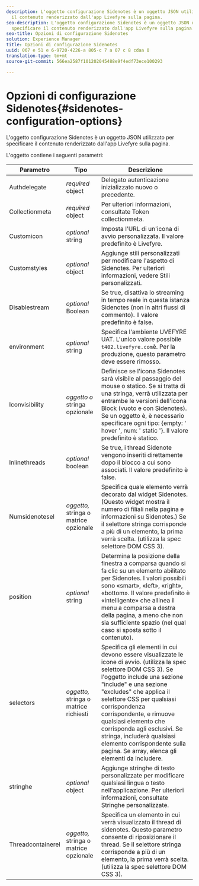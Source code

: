 ```yaml
---
description: L'oggetto configurazione Sidenotes è un oggetto JSON utilizzato per specificare
  il contenuto renderizzato dall'app Livefyre sulla pagina.
seo-description: L'oggetto configurazione Sidenotes è un oggetto JSON utilizzato per
  specificare il contenuto renderizzato dall'app Livefyre sulla pagina.
seo-title: Opzioni di configurazione Sidenotes
solution: Experience Manager
title: Opzioni di configurazione Sidenotes
uuid: 067 e 51 e 6-9720-4226-a 805-c 7 a 07 c 8 cdaa 0
translation-type: tm+mt
source-git-commit: 566ea2587f101202045488e9f4edf73ece100293

---
```



# Opzioni di configurazione Sidenotes{#sidenotes-configuration-options}

L'oggetto configurazione Sidenotes è un oggetto JSON utilizzato per specificare il contenuto renderizzato dall'app Livefyre sulla pagina.

L'oggetto contiene i seguenti parametri:

| Parametro | Tipo | Descrizione |
|--- |--- |--- |
| Authdelegate | *required* object | Delegato autenticazione inizializzato nuovo o precedente. |
| Collectionmeta | *required* object | Per ulteriori informazioni, consultate Token collectionmeta. |
| Customicon | *optional* string | Imposta l'URL di un'icona di avvio personalizzata. Il valore predefinito è Livefyre. |
| Customstyles | *optional* object | Aggiunge stili personalizzati per modificare l'aspetto di Sidenotes. Per ulteriori informazioni, vedere Stili personalizzati. |
| Disablestream | *optional* Boolean | Se true, disattiva lo streaming in tempo reale in questa istanza Sidenotes (non in altri flussi di commento). Il valore predefinito è false. |
| environment | *optional* string | Specifica l'ambiente UVEFYRE UAT. L'unico valore possibile `t402.livefyre.com`è. Per la produzione, questo parametro deve essere rimosso. |
| Iconvisibility | *oggetto o* stringa opzionale | Definisce se l'icona Sidenotes sarà visibile al passaggio del mouse o statico. Se si tratta di una stringa, verrà utilizzata per entrambe le versioni dell'icona Block (vuoto e con Sidenotes). Se un oggetto è, è necessario specificare ogni tipo: {empty: ' hover ', num: ' static '}. Il valore predefinito è statico. |
| Inlinethreads | *optional* boolean | Se true, i thread Sidenote vengono inseriti direttamente dopo il blocco a cui sono associati. Il valore predefinito è false. |
| Numsidenotesel | *oggetto,* stringa o matrice opzionale | Specifica quale elemento verrà decorato dal widget Sidenotes. (Questo widget mostra il numero di filiali nella pagina e informazioni su Sidenotes.) Se il selettore stringa corrisponde a più di un elemento, la prima verrà scelta. (utilizza la spec selettore DOM CSS 3). |
| position | *optional* string | Determina la posizione della finestra a comparsa quando si fa clic su un elemento abilitato per Sidenotes. I valori possibili sono «smart», «left», «right», «bottom». Il valore predefinito è «intelligente» che allinea il menu a comparsa a destra della pagina, a meno che non sia sufficiente spazio (nel qual caso si sposta sotto il contenuto). |
| selectors | *oggetto,* stringa o matrice richiesti | Specifica gli elementi in cui devono essere visualizzate le icone di avvio. (utilizza la spec selettore DOM CSS 3). Se l'oggetto include una sezione "include" e una sezione "excludes" che applica il selettore CSS per qualsiasi corrispondenza corrispondente, e rimuove qualsiasi elemento che corrisponda agli esclusivi. Se stringa, includerà qualsiasi elemento corrispondente sulla pagina. Se array, elenca gli elementi da includere. |
| stringhe | *optional* object | Aggiunge stringhe di testo personalizzate per modificare qualsiasi lingua o testo nell'applicazione. Per ulteriori informazioni, consultate Stringhe personalizzate. |
| Threadcontainerel | *oggetto,* stringa o matrice opzionale | Specifica un elemento in cui verrà visualizzato il thread di sidenotes. Questo parametro consente di riposizionare il thread. Se il selettore stringa corrisponde a più di un elemento, la prima verrà scelta. (utilizza la spec selettore DOM CSS 3). |

